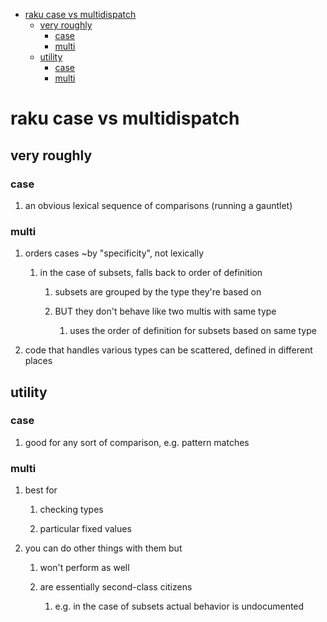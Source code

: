 - [raku case vs multidispatch](#orgdb4b0a9)
  - [very roughly](#orgcca7b11)
    - [case](#org7a14280)
    - [multi](#org3c9c3c9)
  - [utility](#org7135b6f)
    - [case](#orgaf8ef83)
    - [multi](#orgc40b943)


<a id="orgdb4b0a9"></a>

# raku case vs multidispatch


<a id="orgcca7b11"></a>

## very roughly


<a id="org7a14280"></a>

### case

1.  an obvious lexical sequence of comparisons (running a gauntlet)


<a id="org3c9c3c9"></a>

### multi

1.  orders cases ~by "specificity", not lexically

    1.  in the case of subsets, falls back to order of definition
    
        1.  subsets are grouped by the type they're based on
        
        2.  BUT they don't behave like two multis with same type
        
            1.  uses the order of definition for subsets based on same type

2.  code that handles various types can be scattered, defined in different places


<a id="org7135b6f"></a>

## utility


<a id="orgaf8ef83"></a>

### case

1.  good for any sort of comparison, e.g. pattern matches


<a id="orgc40b943"></a>

### multi

1.  best for

    1.  checking types
    
    2.  particular fixed values

2.  you can do other things with them but

    1.  won't perform as well
    
    2.  are essentially second-class citizens
    
        1.  e.g. in the case of subsets actual behavior is undocumented
